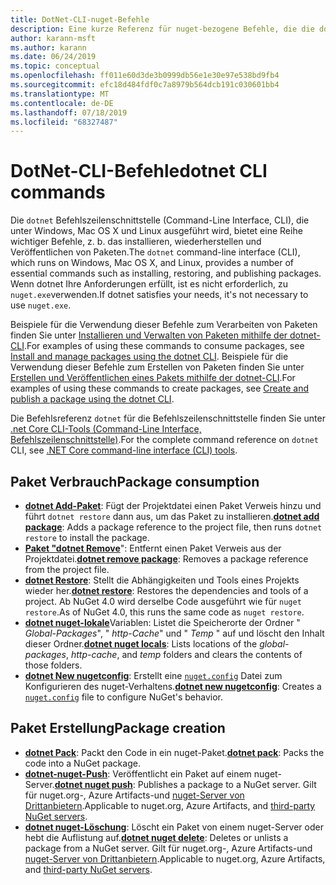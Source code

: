 ```yaml
---
title: DotNet-CLI-nuget-Befehle
description: Eine kurze Referenz für nuget-bezogene Befehle, die die dotnet-Befehlszeilenschnittstelle verwenden.
author: karann-msft
ms.author: karann
ms.date: 06/24/2019
ms.topic: conceptual
ms.openlocfilehash: ff011e60d3de3b0999db56e1e30e97e538bd9fb4
ms.sourcegitcommit: efc18d484fdf0c7a8979b564dcb191c030601bb4
ms.translationtype: MT
ms.contentlocale: de-DE
ms.lasthandoff: 07/18/2019
ms.locfileid: "68327487"
---
```

# <a name="dotnet-cli-commands"></a><span data-ttu-id="f6b0f-103">DotNet-CLI-Befehle</span><span class="sxs-lookup"><span data-stu-id="f6b0f-103">dotnet CLI commands</span></span>

<span data-ttu-id="f6b0f-104">Die `dotnet` Befehlszeilenschnittstelle (Command-Line Interface, CLI), die unter Windows, Mac OS X und Linux ausgeführt wird, bietet eine Reihe wichtiger Befehle, z. b. das installieren, wiederherstellen und Veröffentlichen von Paketen.</span><span class="sxs-lookup"><span data-stu-id="f6b0f-104">The `dotnet` command-line interface (CLI), which runs on Windows, Mac OS X, and Linux, provides a number of essential commands such as installing, restoring, and publishing packages.</span></span> <span data-ttu-id="f6b0f-105">Wenn dotnet Ihre Anforderungen erfüllt, ist es nicht erforderlich, zu `nuget.exe`verwenden.</span><span class="sxs-lookup"><span data-stu-id="f6b0f-105">If dotnet satisfies your needs, it's not necessary to use `nuget.exe`.</span></span>

<span data-ttu-id="f6b0f-106">Beispiele für die Verwendung dieser Befehle zum Verarbeiten von Paketen finden Sie unter [Installieren und Verwalten von Paketen mithilfe der dotnet-CLI](../consume-packages/install-use-packages-dotnet-cli.md).</span><span class="sxs-lookup"><span data-stu-id="f6b0f-106">For examples of using these commands to consume packages, see [Install and manage packages using the dotnet CLI](../consume-packages/install-use-packages-dotnet-cli.md).</span></span> <span data-ttu-id="f6b0f-107">Beispiele für die Verwendung dieser Befehle zum Erstellen von Paketen finden Sie unter [Erstellen und Veröffentlichen eines Pakets mithilfe der dotnet-CLI](../quickstart/create-and-publish-a-package-using-the-dotnet-cli.md).</span><span class="sxs-lookup"><span data-stu-id="f6b0f-107">For examples of using these commands to create packages, see [Create and publish a package using the dotnet CLI](../quickstart/create-and-publish-a-package-using-the-dotnet-cli.md).</span></span>

<span data-ttu-id="f6b0f-108">Die Befehlsreferenz `dotnet` für die Befehlszeilenschnittstelle finden Sie unter [.net Core CLI-Tools (Command-Line Interface, Befehlszeilenschnittstelle)](/dotnet/core/tools/?tabs=netcore2x).</span><span class="sxs-lookup"><span data-stu-id="f6b0f-108">For the complete command reference on `dotnet` CLI, see [.NET Core command-line interface (CLI) tools](/dotnet/core/tools/?tabs=netcore2x).</span></span>

## <a name="package-consumption"></a><span data-ttu-id="f6b0f-109">Paket Verbrauch</span><span class="sxs-lookup"><span data-stu-id="f6b0f-109">Package consumption</span></span>

- <span data-ttu-id="f6b0f-110">[**dotnet Add-Paket**](/dotnet/core/tools/dotnet-add-package): Fügt der Projektdatei einen Paket Verweis hinzu und führt `dotnet restore` dann aus, um das Paket zu installieren.</span><span class="sxs-lookup"><span data-stu-id="f6b0f-110">[**dotnet add package**](/dotnet/core/tools/dotnet-add-package): Adds a package reference to the project file, then runs `dotnet restore` to install the package.</span></span>
- <span data-ttu-id="f6b0f-111">[**Paket "dotnet Remove**](/dotnet/core/tools/dotnet-remove-package)": Entfernt einen Paket Verweis aus der Projektdatei.</span><span class="sxs-lookup"><span data-stu-id="f6b0f-111">[**dotnet remove package**](/dotnet/core/tools/dotnet-remove-package): Removes a package reference from the project file.</span></span>
- <span data-ttu-id="f6b0f-112">[**dotnet Restore**](/dotnet/core/tools/dotnet-restore?tabs=netcore2x): Stellt die Abhängigkeiten und Tools eines Projekts wieder her.</span><span class="sxs-lookup"><span data-stu-id="f6b0f-112">[**dotnet restore**](/dotnet/core/tools/dotnet-restore?tabs=netcore2x): Restores the dependencies and tools of a project.</span></span> <span data-ttu-id="f6b0f-113">Ab NuGet 4.0 wird derselbe Code ausgeführt wie für `nuget restore`.</span><span class="sxs-lookup"><span data-stu-id="f6b0f-113">As of NuGet 4.0, this runs the same code as `nuget restore`.</span></span>
- <span data-ttu-id="f6b0f-114">[**dotnet nuget-lokale**](/dotnet/core/tools/dotnet-nuget-locals)Variablen: Listet die Speicherorte der Ordner " *Global-Packages*", " *http-Cache*" und " *Temp* " auf und löscht den Inhalt dieser Ordner.</span><span class="sxs-lookup"><span data-stu-id="f6b0f-114">[**dotnet nuget locals**](/dotnet/core/tools/dotnet-nuget-locals): Lists locations of the *global-packages*, *http-cache*, and *temp* folders and clears the contents of those folders.</span></span>
- <span data-ttu-id="f6b0f-115">[**dotnet New nugetconfig**](/dotnet/core/tools/dotnet-new): Erstellt eine [`nuget.config`](../reference/nuget-config-file.md) Datei zum Konfigurieren des nuget-Verhaltens.</span><span class="sxs-lookup"><span data-stu-id="f6b0f-115">[**dotnet new nugetconfig**](/dotnet/core/tools/dotnet-new): Creates a [`nuget.config`](../reference/nuget-config-file.md) file to configure NuGet's behavior.</span></span>

## <a name="package-creation"></a><span data-ttu-id="f6b0f-116">Paket Erstellung</span><span class="sxs-lookup"><span data-stu-id="f6b0f-116">Package creation</span></span>

- <span data-ttu-id="f6b0f-117">[**dotnet Pack**](/dotnet/core/tools/dotnet-pack?tabs=netcore2x): Packt den Code in ein nuget-Paket.</span><span class="sxs-lookup"><span data-stu-id="f6b0f-117">[**dotnet pack**](/dotnet/core/tools/dotnet-pack?tabs=netcore2x): Packs the code into a NuGet package.</span></span>
- <span data-ttu-id="f6b0f-118">[**dotnet-nuget-Push**](/dotnet/core/tools/dotnet-nuget-push): Veröffentlicht ein Paket auf einem nuget-Server.</span><span class="sxs-lookup"><span data-stu-id="f6b0f-118">[**dotnet nuget push**](/dotnet/core/tools/dotnet-nuget-push): Publishes a package to a NuGet server.</span></span> <span data-ttu-id="f6b0f-119">Gilt für nuget.org-, Azure Artifacts-und [nuget-Server von Drittanbietern](../hosting-packages/overview.md).</span><span class="sxs-lookup"><span data-stu-id="f6b0f-119">Applicable to nuget.org, Azure Artifacts, and [third-party NuGet servers](../hosting-packages/overview.md).</span></span>
- <span data-ttu-id="f6b0f-120">[**dotnet nuget-Löschung**](/dotnet/core/tools/dotnet-nuget-delete): Löscht ein Paket von einem nuget-Server oder hebt die Auflistung auf.</span><span class="sxs-lookup"><span data-stu-id="f6b0f-120">[**dotnet nuget delete**](/dotnet/core/tools/dotnet-nuget-delete): Deletes or unlists a package from a NuGet server.</span></span> <span data-ttu-id="f6b0f-121">Gilt für nuget.org-, Azure Artifacts-und [nuget-Server von Drittanbietern](../hosting-packages/overview.md).</span><span class="sxs-lookup"><span data-stu-id="f6b0f-121">Applicable to nuget.org, Azure Artifacts, and [third-party NuGet servers](../hosting-packages/overview.md).</span></span>
